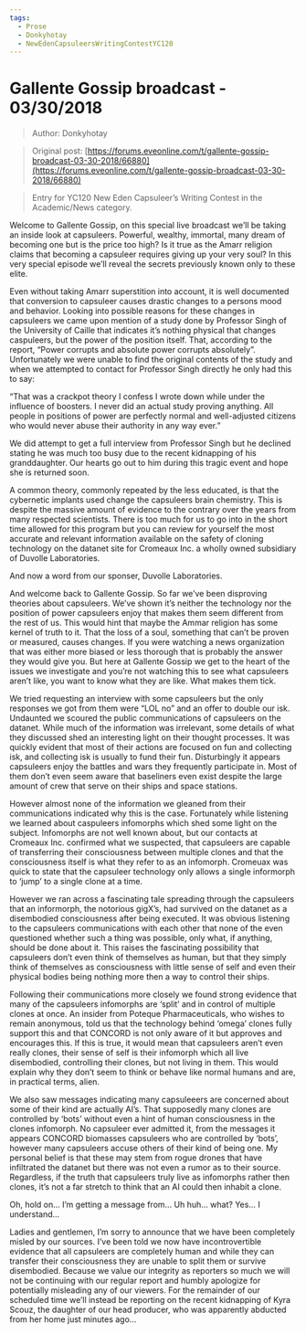 ```yaml
---
tags:
  - Prose
  - Donkyhotay
  - NewEdenCapsuleersWritingContestYC120
---
```


# Gallente Gossip broadcast - 03/30/2018

> Author: Donkyhotay

> Original post: [https://forums.eveonline.com/t/gallente-gossip-broadcast-03-30-2018/66880](https://forums.eveonline.com/t/gallente-gossip-broadcast-03-30-2018/66880)

> Entry for YC120 New Eden Capsuleer’s Writing Contest in the Academic/News category.


Welcome to Gallente Gossip, on this special live broadcast we’ll be taking an inside look at capsuleers. Powerful, wealthy, immortal, many dream of becoming one but is the price too high? Is it true as the Amarr religion claims that becoming a capsuleer requires giving up your very soul? In this very special episode we’ll reveal the secrets previously known only to these elite.

Even without taking Amarr superstition into account, it is well documented that conversion to capsuleer causes drastic changes to a persons mood and behavior. Looking into possible reasons for these changes in capsuleers we came upon mention of a study done by Professor Singh of the University of Caille that indicates it’s nothing physical that changes caspuleers, but the power of the position itself. That, according to the report, “Power corrupts and absolute power corrupts absolutely”. Unfortunately we were unable to find the original contents of the study and when we attempted to contact for Professor Singh directly he only had this to say:

“That was a crackpot theory I confess I wrote down while under the influence of boosters. I never did an actual study proving anything. All people in positions of power are perfectly normal and well-adjusted citizens who would never abuse their authority in any way ever.”

We did attempt to get a full interview from Professor Singh but he declined stating he was much too busy due to the recent kidnapping of his granddaughter. Our hearts go out to him during this tragic event and hope she is returned soon.

A common theory, commonly repeated by the less educated, is that the cybernetic implants used change the capsuleers brain chemistry. This is despite the massive amount of evidence to the contrary over the years from many respected scientists. There is too much for us to go into in the short time allowed for this program but you can review for yourself the most accurate and relevant information available on the safety of cloning technology on the datanet site for Cromeaux Inc. a wholly owned subsidiary of Duvolle Laboratories.

And now a word from our sponser, Duvolle Laboratories.

And welcome back to Gallente Gossip. So far we’ve been disproving theories about capsuleers. We’ve shown it’s neither the technology nor the position of power capsuleers enjoy that makes them seem different from the rest of us. This would hint that maybe the Ammar religion has some kernel of truth to it. That the loss of a soul, something that can’t be proven or measured, causes changes. If you were watching a news organization that was either more biased or less thorough that is probably the answer they would give you. But here at Gallente Gossip we get to the heart of the issues we investigate and you’re not watching this to see what capsuleers aren’t like, you want to know what they are like. What makes them tick.

We tried requesting an interview with some capsuleers but the only responses we got from them were “LOL no” and an offer to double our isk. Undaunted we scoured the public communications of capsuleers on the datanet. While much of the information was irrelevant, some details of what they discussed shed an interesting light on their thought processes. It was quickly evident that most of their actions are focused on fun and collecting isk, and collecting isk is usually to fund their fun. Disturbingly it appears capsuleers enjoy the battles and wars they frequently participate in. Most of them don’t even seem aware that baseliners even exist despite the large amount of crew that serve on their ships and space stations.

However almost none of the information we gleaned from their communications indicated why this is the case. Fortunately while listening we learned about caspuleers infomorphs which shed some light on the subject. Infomorphs are not well known about, but our contacts at Cromeaux Inc. confirmed what we suspected, that capsuleers are capable of transferring their consciousness between multiple clones and that the consciousness itself is what they refer to as an infomorph. Cromeuax was quick to state that the capsuleer technology only allows a single informorph to ‘jump’ to a single clone at a time.

However we ran across a fascinating tale spreading through the capsuleers that an informorph, the notorious gigX’s, had survived on the datanet as a disembodied consciousness after being executed. It was obvious listening to the capsuleers communications with each other that none of the even questioned whether such a thing was possible, only what, if anything, should be done about it. This raises the fascinating possibility that capsuleers don’t even think of themselves as human, but that they simply think of themselves as consciousness with little sense of self and even their physical bodies being nothing more then a way to control their ships.

Following their communications more closely we found strong evidence that many of the capsuleers infomorphs are ‘split’ and in control of multiple clones at once. An insider from Poteque Pharmaceuticals, who wishes to remain anonymous, told us that the technology behind ‘omega’ clones fully support this and that CONCORD is not only aware of it but approves and encourages this. If this is true, it would mean that capsuleers aren’t even really clones, their sense of self is their infomorph which all live disembodied, controlling their clones, but not living in them. This would explain why they don’t seem to think or behave like normal humans and are, in practical terms, alien.

We also saw messages indicating many capsuleeers are concerned about some of their kind are actually AI’s. That supposedly many clones are controlled by ‘bots’ without even a hint of human consciousness in the clones infomorph. No capsuleer ever admitted it, from the messages it appears CONCORD biomasses capsuleers who are controlled by ‘bots’, however many capsuleers accuse others of their kind of being one. My personal belief is that these may stem from rogue drones that have infiltrated the datanet but there was not even a rumor as to their source. Regardless, if the truth that capsuleers truly live as infomorphs rather then clones, it’s not a far stretch to think that an AI could then inhabit a clone.

Oh, hold on… I’m getting a message from… Uh huh… what? Yes… I understand…

Ladies and gentlemen, I’m sorry to announce that we have been completely misled by our sources. I’ve been told we now have incontrovertible evidence that all capsuleers are completely human and while they can transfer their consciousness they are unable to split them or survive disembodied. Because we value our integrity as reporters so much we will not be continuing with our regular report and humbly apologize for potentially misleading any of our viewers. For the remainder of our scheduled time we’ll instead be reporting on the recent kidnapping of Kyra Scouz, the daughter of our head producer, who was apparently abducted from her home just minutes ago…